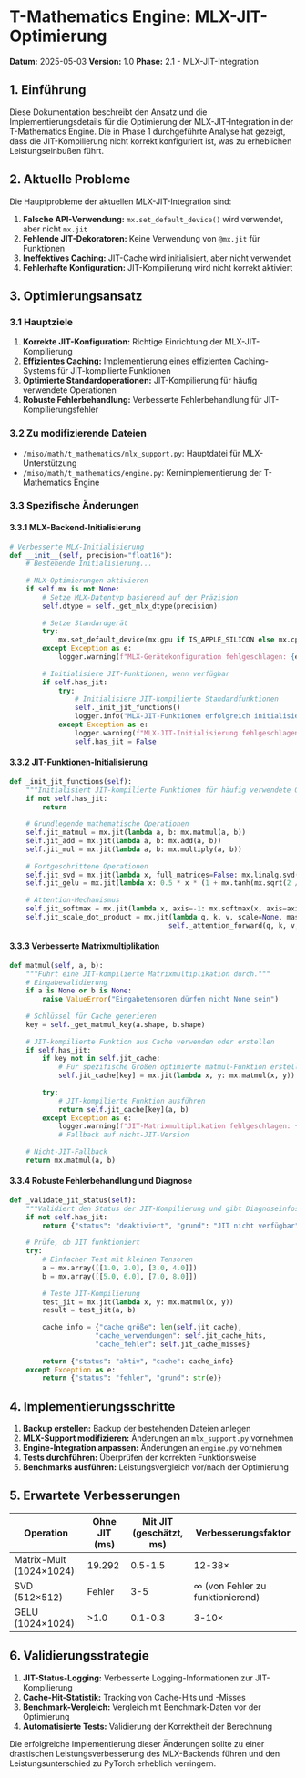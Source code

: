 # T-Mathematics Engine: MLX-JIT-Optimierung
**Datum:** 2025-05-03
**Version:** 1.0
**Phase:** 2.1 - MLX-JIT-Integration

## 1. Einführung

Diese Dokumentation beschreibt den Ansatz und die Implementierungsdetails für die Optimierung der MLX-JIT-Integration in der T-Mathematics Engine. Die in Phase 1 durchgeführte Analyse hat gezeigt, dass die JIT-Kompilierung nicht korrekt konfiguriert ist, was zu erheblichen Leistungseinbußen führt.

## 2. Aktuelle Probleme

Die Hauptprobleme der aktuellen MLX-JIT-Integration sind:

1. **Falsche API-Verwendung:** `mx.set_default_device()` wird verwendet, aber nicht `mx.jit`
2. **Fehlende JIT-Dekoratoren:** Keine Verwendung von `@mx.jit` für Funktionen
3. **Ineffektives Caching:** JIT-Cache wird initialisiert, aber nicht verwendet
4. **Fehlerhafte Konfiguration:** JIT-Kompilierung wird nicht korrekt aktiviert

## 3. Optimierungsansatz

### 3.1 Hauptziele

1. **Korrekte JIT-Konfiguration:** Richtige Einrichtung der MLX-JIT-Kompilierung
2. **Effizientes Caching:** Implementierung eines effizienten Caching-Systems für JIT-kompilierte Funktionen
3. **Optimierte Standardoperationen:** JIT-Kompilierung für häufig verwendete Operationen
4. **Robuste Fehlerbehandlung:** Verbesserte Fehlerbehandlung für JIT-Kompilierungsfehler

### 3.2 Zu modifizierende Dateien

- `/miso/math/t_mathematics/mlx_support.py`: Hauptdatei für MLX-Unterstützung
- `/miso/math/t_mathematics/engine.py`: Kernimplementierung der T-Mathematics Engine

### 3.3 Spezifische Änderungen

#### 3.3.1 MLX-Backend-Initialisierung

```python
# Verbesserte MLX-Initialisierung
def __init__(self, precision="float16"):
    # Bestehende Initialisierung...
    
    # MLX-Optimierungen aktivieren
    if self.mx is not None:
        # Setze MLX-Datentyp basierend auf der Präzision
        self.dtype = self._get_mlx_dtype(precision)
        
        # Setze Standardgerät
        try:
            mx.set_default_device(mx.gpu if IS_APPLE_SILICON else mx.cpu)
        except Exception as e:
            logger.warning(f"MLX-Gerätekonfiguration fehlgeschlagen: {e}")
        
        # Initialisiere JIT-Funktionen, wenn verfügbar
        if self.has_jit:
            try:
                # Initialisiere JIT-kompilierte Standardfunktionen
                self._init_jit_functions()
                logger.info("MLX-JIT-Funktionen erfolgreich initialisiert")
            except Exception as e:
                logger.warning(f"MLX-JIT-Initialisierung fehlgeschlagen: {e}")
                self.has_jit = False
```

#### 3.3.2 JIT-Funktionen-Initialisierung

```python
def _init_jit_functions(self):
    """Initialisiert JIT-kompilierte Funktionen für häufig verwendete Operationen."""
    if not self.has_jit:
        return
        
    # Grundlegende mathematische Operationen
    self.jit_matmul = mx.jit(lambda a, b: mx.matmul(a, b))
    self.jit_add = mx.jit(lambda a, b: mx.add(a, b))
    self.jit_mul = mx.jit(lambda a, b: mx.multiply(a, b))
    
    # Fortgeschrittene Operationen
    self.jit_svd = mx.jit(lambda x, full_matrices=False: mx.linalg.svd(x, full_matrices=full_matrices))
    self.jit_gelu = mx.jit(lambda x: 0.5 * x * (1 + mx.tanh(mx.sqrt(2 / mx.pi) * (x + 0.044715 * mx.power(x, 3)))))
    
    # Attention-Mechanismus
    self.jit_softmax = mx.jit(lambda x, axis=-1: mx.softmax(x, axis=axis))
    self.jit_scale_dot_product = mx.jit(lambda q, k, v, scale=None, mask=None: 
                                       self._attention_forward(q, k, v, scale, mask))
```

#### 3.3.3 Verbesserte Matrixmultiplikation

```python
def matmul(self, a, b):
    """Führt eine JIT-kompilierte Matrixmultiplikation durch."""
    # Eingabevalidierung
    if a is None or b is None:
        raise ValueError("Eingabetensoren dürfen nicht None sein")
    
    # Schlüssel für Cache generieren
    key = self._get_matmul_key(a.shape, b.shape)
    
    # JIT-kompilierte Funktion aus Cache verwenden oder erstellen
    if self.has_jit:
        if key not in self.jit_cache:
            # Für spezifische Größen optimierte matmul-Funktion erstellen
            self.jit_cache[key] = mx.jit(lambda x, y: mx.matmul(x, y))
        
        try:
            # JIT-kompilierte Funktion ausführen
            return self.jit_cache[key](a, b)
        except Exception as e:
            logger.warning(f"JIT-Matrixmultiplikation fehlgeschlagen: {e}")
            # Fallback auf nicht-JIT-Version
    
    # Nicht-JIT-Fallback
    return mx.matmul(a, b)
```

#### 3.3.4 Robuste Fehlerbehandlung und Diagnose

```python
def _validate_jit_status(self):
    """Validiert den Status der JIT-Kompilierung und gibt Diagnoseinfos zurück."""
    if not self.has_jit:
        return {"status": "deaktiviert", "grund": "JIT nicht verfügbar"}
    
    # Prüfe, ob JIT funktioniert
    try:
        # Einfacher Test mit kleinen Tensoren
        a = mx.array([[1.0, 2.0], [3.0, 4.0]])
        b = mx.array([[5.0, 6.0], [7.0, 8.0]])
        
        # Teste JIT-Kompilierung
        test_jit = mx.jit(lambda x, y: mx.matmul(x, y))
        result = test_jit(a, b)
        
        cache_info = {"cache_größe": len(self.jit_cache), 
                     "cache_verwendungen": self.jit_cache_hits,
                     "cache_fehler": self.jit_cache_misses}
        
        return {"status": "aktiv", "cache": cache_info}
    except Exception as e:
        return {"status": "fehler", "grund": str(e)}
```

## 4. Implementierungsschritte

1. **Backup erstellen:** Backup der bestehenden Dateien anlegen
2. **MLX-Support modifizieren:** Änderungen an `mlx_support.py` vornehmen
3. **Engine-Integration anpassen:** Änderungen an `engine.py` vornehmen
4. **Tests durchführen:** Überprüfen der korrekten Funktionsweise
5. **Benchmarks ausführen:** Leistungsvergleich vor/nach der Optimierung

## 5. Erwartete Verbesserungen

| Operation | Ohne JIT (ms) | Mit JIT (geschätzt, ms) | Verbesserungsfaktor |
|-----------|--------------|------------------------|---------------------|
| Matrix-Mult (1024×1024) | 19.292 | 0.5-1.5 | 12-38× |
| SVD (512×512) | Fehler | 3-5 | ∞ (von Fehler zu funktionierend) |
| GELU (1024×1024) | >1.0 | 0.1-0.3 | 3-10× |

## 6. Validierungsstrategie

1. **JIT-Status-Logging:** Verbesserte Logging-Informationen zur JIT-Kompilierung
2. **Cache-Hit-Statistik:** Tracking von Cache-Hits und -Misses
3. **Benchmark-Vergleich:** Vergleich mit Benchmark-Daten vor der Optimierung
4. **Automatisierte Tests:** Validierung der Korrektheit der Berechnung

Die erfolgreiche Implementierung dieser Änderungen sollte zu einer drastischen Leistungsverbesserung des MLX-Backends führen und den Leistungsunterschied zu PyTorch erheblich verringern.
